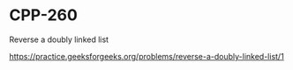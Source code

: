 # CPP-260
Reverse a doubly linked list









https://practice.geeksforgeeks.org/problems/reverse-a-doubly-linked-list/1
